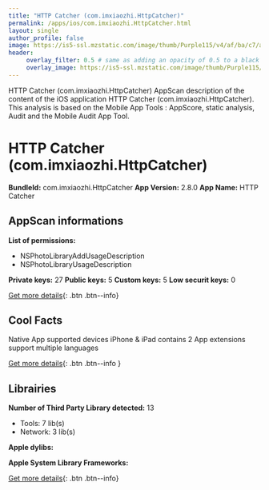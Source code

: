```yaml
---
title: "HTTP Catcher (com.imxiaozhi.HttpCatcher)"
permalink: /apps/ios/com.imxiaozhi.HttpCatcher.html
layout: single
author_profile: false
image: https://is5-ssl.mzstatic.com/image/thumb/Purple115/v4/af/ba/c7/afbac795-6256-bf28-4561-0ee18a27bc31/AppIcon-0-0-1x_U007emarketing-0-0-0-7-0-0-sRGB-0-0-0-GLES2_U002c0-512MB-85-220-0-0.png/512x512bb.jpg
header: 
     overlay_filter: 0.5 # same as adding an opacity of 0.5 to a black background
     overlay_image: https://is5-ssl.mzstatic.com/image/thumb/Purple115/v4/af/ba/c7/afbac795-6256-bf28-4561-0ee18a27bc31/AppIcon-0-0-1x_U007emarketing-0-0-0-7-0-0-sRGB-0-0-0-GLES2_U002c0-512MB-85-220-0-0.png/512x512bb.jpg
---
```

HTTP Catcher (com.imxiaozhi.HttpCatcher) AppScan description of the content of the iOS application HTTP Catcher (com.imxiaozhi.HttpCatcher). This analysis is based on the Mobile App Tools : AppScore, static analysis, Audit and the Mobile Audit App Tool.

# HTTP Catcher (com.imxiaozhi.HttpCatcher)

**BundleId:** com.imxiaozhi.HttpCatcher
**App Version:** 2.8.0
**App Name:** HTTP Catcher


## AppScan informations 

**List of permissions:** 
- NSPhotoLibraryAddUsageDescription
- NSPhotoLibraryUsageDescription
  
  
**Private keys:** 27
**Public keys:** 5
**Custom keys:** 5
**Low securit keys:** 0
  
[Get more details](/pricing.html){: .btn .btn--info}

## Cool Facts

Native App
supported devices iPhone & iPad
contains 2 App extensions
support multiple languages
  
[Get more details](/pricing.html){: .btn .btn--info }

## Librairies 
**Number of Third Party Library detected:** 13
- Tools: 7 lib(s)
- Network: 3 lib(s)


**Apple dylibs:**


**Apple System Library Frameworks:**


  
[Get more details](/pricing.html){: .btn .btn--info}

